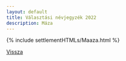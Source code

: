 ```yaml
---
layout: default
title: Választási névjegyzék 2022
description: Máza
---
```


{% include settlementHTMLs/Maaza.html %}

[Vissza](../)